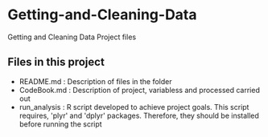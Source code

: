 # Getting-and-Cleaning-Data
Getting and Cleaning Data Project files


## Files in this project
- README.md : Description of files in the folder
- CodeBook.md : Description of project, variabless and processed carried out
- run_analysis : R script developed to achieve project goals. This script requires, 'plyr' and 'dplyr' packages. Therefore, they should be installed before running the script
